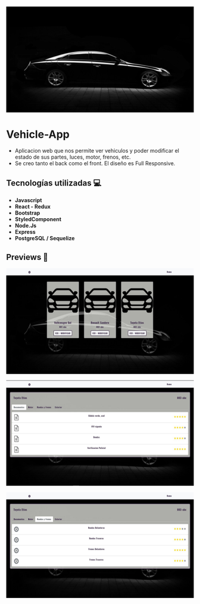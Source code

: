 <p align='left'>
    <img src='./images/fund.jpg' </img>
</p>

# Vehicle-App
- Aplicacion web que nos permite ver vehiculos y poder modificar el estado de sus partes, luces, motor, frenos, etc.
- Se creo tanto el back como el front. El diseño es Full Responsive.

## Tecnologías utilizadas :computer: 

* __Javascript__
* __React - Redux__
* __Bootstrap__
* __StyledComponent__
* __Node.Js__
* __Express__
* __PostgreSQL / Sequelize__
 

## Previews 🚗

<p align='left'>
    <img src='./images/home.jpg' </img>
</p>
<p align='left'>
    <img src='./images/categories1.jpg' </img>
</p>
<p align='left'>
    <img src='./images/categories2.jpg' </img>
</p>
